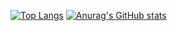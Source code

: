 [![Top Langs](https://github-readme-stats.vercel.app/api/top-langs/?username=Cherry-mdmd&layout=compact&theme=onedark)](https://github.com/anuraghazra/github-readme-stats)
[![Anurag's GitHub stats](https://github-readme-stats.vercel.app/api?username=Cherry-mdmd&theme=onedark)](https://github.com/anuraghazra/github-readme-stats)

